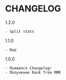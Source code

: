 # CHANGELOG

1.2.0

    - Split stats

1.1.0

    - Dep

1.0.0

    - Появился Changelog!
    - Получение Rank from MMR
